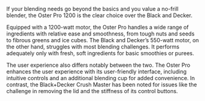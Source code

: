 If your blending needs go beyond the basics and you value a no-frill blender, the Oster Pro 1200 is the clear choice over the Black and Decker. 

Equipped with a 1200-watt motor, the Oster Pro handles a wide range of ingredients with relative ease and smoothness, from tough nuts and seeds to fibrous greens and ice cubes. The Black and Decker’s 550-watt motor, on the other hand, struggles with most blending challenges. It performs adequately only with fresh, soft ingredients for basic smoothies or purees.

The user experience also differs notably between the two. The Oster Pro enhances the user experience with its user-friendly interface, including intuitive controls and an additional blending cup for added convenience. In contrast, the Black+Decker Crush Master has been noted for issues like the challenge in removing the lid and the stiffness of its control buttons.